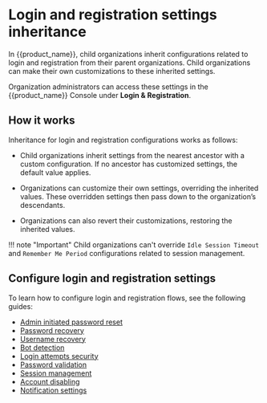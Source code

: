 # Login and registration settings inheritance

In {{product_name}}, child organizations inherit configurations related to login and registration from their parent organizations. Child organizations can make their own customizations to these inherited settings.

Organization administrators can access these settings in the {{product_name}} Console under **Login & Registration**.

## How it works

Inheritance for login and registration configurations works as follows:

- Child organizations inherit settings from the nearest ancestor with a custom configuration. If no ancestor has customized settings, the default value applies.

- Organizations can customize their own settings, overriding the inherited values. These overridden settings then pass down to the organization’s descendants.

- Organizations can also revert their customizations, restoring the inherited values.

!!! note "Important"
    Child organizations can't override `Idle Session Timeout` and `Remember Me Period` configurations related to session management.

## Configure login and registration settings

To learn how to configure login and registration flows, see the following guides:

- [Admin initiated password reset]({{base_path}}/guides/account-configurations/account-recovery/admin-initiated-password-reset)
- [Password recovery]({{base_path}}/guides/account-configurations/account-recovery/password-recovery)
- [Username recovery]({{base_path}}/guides/account-configurations/account-recovery/username-recovery)
- [Bot detection]({{base_path}}/guides/account-configurations/login-security/bot-detection)
- [Login attempts security]({{base_path}}/guides/account-configurations/login-security/login-attempts)
- [Password validation]({{base_path}}/guides/account-configurations/login-security/password-validation)
- [Session management]({{base_path}}/guides/account-configurations/login-security/session-management)
- [Account disabling]({{base_path}}/guides/account-configurations/account-disabling)
- [Notification settings]({{base_path}}/guides/account-configurations/notification-settings)
